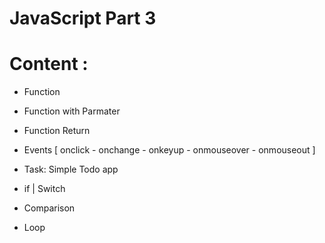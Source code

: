# JavaScript Part 3

# Content :

- Function

- Function with Parmater

- Function Return

- Events [ onclick - onchange - onkeyup - onmouseover - onmouseout ]

- Task: Simple Todo app

- if | Switch

- Comparison

- Loop
